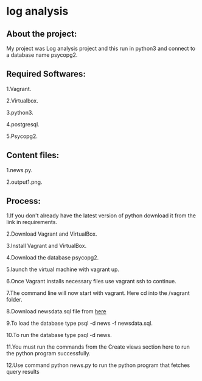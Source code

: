 # log analysis 

## About the project:

My project was Log analysis project and this run in python3 and connect to a database name psycopg2.

## Required Softwares:
  
  1.Vagrant.
  
  2.Virtualbox.
  
  3.python3.
  
  4.postgresql.
  
  5.Psycopg2.
  
## Content files:
  
  1.news.py.
  
  2.output1.png.

## Process:

  1.If you don't already have the latest version of python download it from the link in requirements.
  
  2.Download Vagrant and VirtualBox.
  
  3.Install Vagrant and VirtualBox.
  
  4.Download the database psycopg2.
  
  5.launch the virtual machine with vagrant up.
  
  6.Once Vagrant installs necessary files use vagrant ssh to continue.
  
  7.The command line will now start with vagrant. Here cd into the /vagrant folder.
  
  8.Download newsdata.sql file from [here](https://d17h27t6h515a5.cloudfront.net/topher/2016/August/57b5f748_newsdata/newsdata.zip)
  
  9.To load the database type psql -d news -f newsdata.sql.
  
  10.To run the database type psql -d news.
  
  11.You must run the commands from the Create views section here to run the python program successfully.
  
  12.Use command python news.py to run the python program that fetches query results
